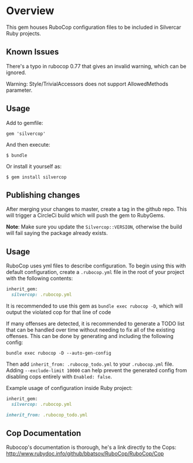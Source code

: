 # Overview

This gem houses RuboCop configuration files to be included in Silvercar Ruby projects.

## Known Issues
There's a typo in rubocop 0.77 that gives an invalid warning, which can be ignored.

Warning: Style/TrivialAccessors does not support AllowedMethods parameter.

## Usage

Add to gemfile:

```gem 'silvercop'```

And then execute:

    $ bundle

Or install it yourself as:

    $ gem install silvercop

## Publishing changes
After merging your changes to master, create a tag in the github repo. This will trigger a CircleCi build
which will push the gem to RubyGems.

**Note**: Make sure you update the `Silvercop::VERSION`, otherwise the build will fail saying the package already
exists.

## Usage

RuboCop uses yml files to describe configuration. To begin using this with default configuration,
create a `.rubocop.yml` file in the root of your project with the following contents:

```ruby
inherit_gem:
  silvercop: .rubocop.yml
```

It is recommended to use this gem as `bundle exec rubocop -D`, which will output the violated
cop for that line of code

If many offenses are detected, it is recommended to generate a TODO list that can be handled over
time without needing to fix all of the existing offenses. This can be done by generating and
including the following config:

`bundle exec rubocop -D --auto-gen-config`

Then add `inherit_from: .rubocop_todo.yml` to your `.rubocop.yml` file. Adding `--exclude-limit 10000` can help prevent
the generated config from disabling cops entirely with `Enabled: false`.

Example usage of configuration inside Ruby project:

```ruby
inherit_gem:
  silvercop: .rubocop.yml

inherit_from: .rubocop_todo.yml

```

## Cop Documentation
Rubocop's documentation is thorough, he's a link directly to the Cops:
http://www.rubydoc.info/github/bbatsov/RuboCop/RuboCop/Cop
